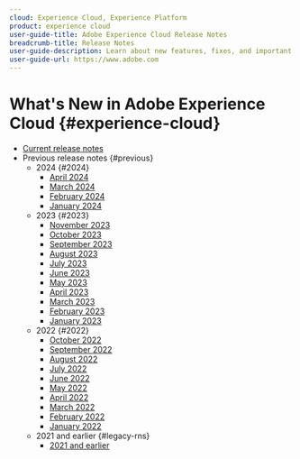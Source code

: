 ```yaml
---
cloud: Experience Cloud, Experience Platform
product: experience cloud
user-guide-title: Adobe Experience Cloud Release Notes
breadcrumb-title: Release Notes
user-guide-description: Learn about new features, fixes, and important notices in Adobe Experience Cloud and Experience Platform.
user-guide-url: https://www.adobe.com
---
```


# What's New in Adobe Experience Cloud {#experience-cloud}

+ [Current release notes](current.md)
+ Previous release notes {#previous}
  + 2024 {#2024}
    + [April 2024](c-legacy-releases/2024/04172024.md)
    + [March 2024](c-legacy-releases/2024/03132024.md)  
    + [February 2024](c-legacy-releases/2024/02142024.md)  
    + [January 2024](c-legacy-releases/2024/01112024.md)    
  + 2023 {#2023}
    + [November 2023](c-legacy-releases/2023/10252023.md)
    + [October 2023](c-legacy-releases/2023/10042023.md)    
    + [September 2023](c-legacy-releases/2023/09132023.md)
    + [August 2023](c-legacy-releases/2023/08092023.md)  
    + [July 2023](c-legacy-releases/2023/07122023.md)
    + [June 2023](c-legacy-releases/2023/06072023.md)   
    + [May 2023](c-legacy-releases/2023/05102023.md)
    + [April 2023](c-legacy-releases/2023/04122023.md)
    + [March 2023](c-legacy-releases/2023/03082023.md)
    + [February 2023](c-legacy-releases/2023/02082023.md)  
    + [January 2023](c-legacy-releases/2023/01112023.md)    
  + 2022 {#2022}
    + [October 2022](c-legacy-releases/2022/10052022.md)  
    + [September 2022](c-legacy-releases/2022/09072022.md)   
    + [August 2022](c-legacy-releases/2022/08172022.md)   
    + [July 2022](c-legacy-releases/2022/07202022.md)  
    + [June 2022](c-legacy-releases/2022/06152022.md)   
    + [May 2022](c-legacy-releases/2022/05182022.md)
    + [April 2022](c-legacy-releases/2022/04202022.md)
    + [March 2022](c-legacy-releases/2022/03232022.md)
    + [February 2022](c-legacy-releases/2022/02162022.md)
    + [January 2022](c-legacy-releases/2022/01192022.md)
  + 2021 and earlier {#legacy-rns}
    + [2021 and earlier](c-legacy-releases/2022-earlier.md)